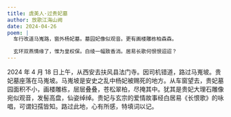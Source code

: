 ```yaml
---
title: 虞美人·过贵妃墓
author: 放歌江海山阙
date: 2024-04-26
poem: |
  车行改道马嵬路，窗外杨妃墓。墓园妃像似观音。更有画楼雕栋柏森森。

  玄环双燕情缘了，惟为皇权保。白绫一幅致香消。居易长歌何恨恨迢迢？
---
```


2024 年 4 月 18 日上午，从西安去扶风县法门寺。因司机错道，路过马嵬坡。贵妃墓座落在马嵬坡。马嵬坡是安史之乱中杨妃被赐死的地方。从车窗望去，贵妃墓园面积不小，画楼雕栋，层层叠叠，苍松翠柏，尽掩其中。犹其是贵妃大理石雕像宛似观音，发髻高盘，仙姿绰绰。贵妃与玄宗的爱情故事经白居易《长恨歌》的咏唱，可谓妇孺皆知。路过此地，心有所感，特填词以记。
